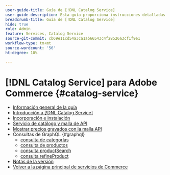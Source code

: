 ```yaml
---
user-guide-title: Guía de [!DNL Catalog Service]
user-guide-description: Esta guía proporciona instrucciones detalladas para usar  [!DNL Catalog Service] for Adobe Commerce.
breadcrumb-title: Guía de [!DNL Catalog Service]
hide: true
role: Admin
feature: Services, Catalog Service
source-git-commit: cb69e11cd54a3ca1ab66543c4f28526a3cf1f9e1
workflow-type: tm+mt
source-wordcount: '56'
ht-degree: 10%

---
```


# [!DNL Catalog Service] para Adobe Commerce {#catalog-service}

- [Información general de la guía](guide-overview.md)
- [Introducción a  [!DNL Catalog Service]](overview.md)
- [Incorporación e instalación](installation.md)
- [Servicio de catálogo y malla de API](mesh.md)
- [Mostrar precios gravados con la malla API](taxes.md)
- Consultas de GraphQL {#graphql}
   - [consulta de categorías](https://developer.adobe.com/commerce/services/graphql/catalog-service/categories/)
   - [consulta de productos](https://developer.adobe.com/commerce/services/graphql/catalog-service/products/)
   - [consulta productSearch](https://developer.adobe.com/commerce/services/graphql/live-search/product-search/)
   - [consulta refineProduct](https://developer.adobe.com/commerce/services/graphql/catalog-service/refine-product/)
- [Notas de la versión](release-notes.md)
- [Volver a la página principal de servicios de Commerce](https://experienceleague.adobe.com/en/docs/commerce/user-guides/home)

